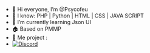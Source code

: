 - 👋 Hi everyone, I’m @Psycofeu
- 👀 I know: PHP | Python | HTML | CSS | JAVA SCRIPT
- 🌱 I’m currently learning Json UI
- 🏠 Based on PMMP
- 🚧 Me project :
- [![Discord](https://img.shields.io/badge/discord-93%20online-brightblue)](https://discord.gg/vanillamcbe)

